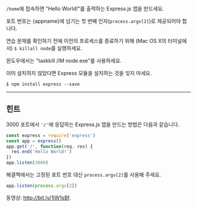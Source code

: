 `/home`에 접속하면 "Hello World!"를 출력하는 Express.js 앱을 만드세요.

포트 번호는 {appname}에 넘기는 첫 번째 인자(`process.argv[2]`)로 제공되어야 합니다.

연습 문제를 확인하기 전에 이전의 프로세스를 종료하기 위해 (Mac OS X의 터미널에서) `$ killall node`를 실행하세요.

윈도우에서는 "taskkill /IM node.exe"를 사용하세요.

이미 설치하지 않았다면 Express 모듈을 설치하는 것을 잊지 마세요.

```
$ npm install express --save
```

-----------------------------

## 힌트

3000 포트에서 `'/'`에 응답하는 Express.js 앱을 만드는 방법은 다음과 같습니다.

```js
const express = require('express')
const app = express()
app.get('/', function(req, res) {
  res.end('Hello World!')
})
app.listen(3000)
```

해결책에서는 고정된 포트 번호 대신 `process.argv[2]`를 사용해 주세요.

```js
app.listen(process.argv[2])
```

동영상: http://bit.ly/1jW1sBf.
